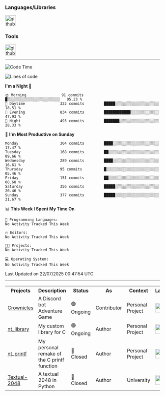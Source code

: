 <div>
    <h3>Languages/Libraries</h3>
    <img alt="github-chart" src="https://skillicons.dev/icons?i=c,py,js,ts,discordjs,html,css,md,bash" height="35px">
</div>
<div>
    <h3>Tools</h3>
    <img alt="github-chart" src="https://skillicons.dev/icons?i=discord,git,github,gitlab,vscode,webstorm,pycharm,ubuntu,pnpm,nodejs,docker" height="35px">
</div>

---
<!--START_SECTION:waka-->
![Code Time](http://img.shields.io/badge/Code%20Time-292%20hrs%201%20min-blue)

![Lines of code](https://img.shields.io/badge/From%20Hello%20World%20I%27ve%20Written-89.7%20thousand%20lines%20of%20code-blue)

**I'm a Night 🦉** 

```text
🌞 Morning                91 commits          █░░░░░░░░░░░░░░░░░░░░░░░░   05.23 % 
🌆 Daytime                322 commits         █████░░░░░░░░░░░░░░░░░░░░   18.51 % 
🌃 Evening                834 commits         ████████████░░░░░░░░░░░░░   47.93 % 
🌙 Night                  493 commits         ███████░░░░░░░░░░░░░░░░░░   28.33 % 
```
📅 **I'm Most Productive on Sunday** 

```text
Monday                   304 commits         ████░░░░░░░░░░░░░░░░░░░░░   17.47 % 
Tuesday                  168 commits         ██░░░░░░░░░░░░░░░░░░░░░░░   09.66 % 
Wednesday                289 commits         ████░░░░░░░░░░░░░░░░░░░░░   16.61 % 
Thursday                 95 commits          █░░░░░░░░░░░░░░░░░░░░░░░░   05.46 % 
Friday                   151 commits         ██░░░░░░░░░░░░░░░░░░░░░░░   08.68 % 
Saturday                 356 commits         █████░░░░░░░░░░░░░░░░░░░░   20.46 % 
Sunday                   377 commits         █████░░░░░░░░░░░░░░░░░░░░   21.67 % 
```


📊 **This Week I Spent My Time On** 

```text
💬 Programming Languages: 
No Activity Tracked This Week

🔥 Editors: 
No Activity Tracked This Week

🐱‍💻 Projects: 
No Activity Tracked This Week

💻 Operating System: 
No Activity Tracked This Week
```


 Last Updated on 22/07/2025 00:47:54 UTC
<!--END_SECTION:waka-->

---
<table>
    <tr>
        <th>Projects</th>
        <th>Description</th>
        <th>Status</th>
        <th>As</th>
        <th>Context</th>
        <th>Language</th>
    </tr>
    <tr>
        <td>
            <a href="https://github.com/Crownicles/Crownicles">Crownicles</a>
        </td>
        <td>
            A Discord bot Adventure Game
        </td>
        <td>
            🟢 Ongoing
        </td>
        <td>
            Contributor
        </td>
        <td>
            Personal Project
        </td>
        <td>
            <img alt="ts icon" src="https://skillicons.dev/icons?i=ts" height="30px">
        </td>
    </tr>
    <tr>
        <td>
            <a href="https://github.com/Ntalcme/nt_library">nt_library</a>
        </td>
        <td>
            My custom library for C
        </td>
        <td>
            🟢 Ongoing
        </td>
        <td>
            Author
        </td>
        <td>
            Personal Project
        </td>
        <td>
            <img alt="ts icon" src="https://skillicons.dev/icons?i=c" height="30px">
        </td>
    <tr>
        <td>
            <a href="https://github.com/Ntalcme/nt_printf">nt_printf</a>
        </td>
        <td>
             My personal remake of the C printf function 
        </td>
        <td>
            🔴 Closed
        </td>
        <td>
            Author
        </td>
        <td>
            Personal Project
        </td>
        <td>
            <img alt="ts icon" src="https://skillicons.dev/icons?i=c" height="30px">
        </td>
    </tr>
    <tr>
        <td>
            <a href="https://github.com/Ntalcme/Textual-2048">Textual-2048</a>
        </td>
        <td>
             A textual 2048 in Python
        </td>
        <td>
            🔴 Closed
        </td>
        <td>
            Author
        </td>
        <td>
            University
        </td>
        <td>
            <img alt="ts icon" src="https://skillicons.dev/icons?i=py" height="30px">
        </td>
    </tr>
</table>

